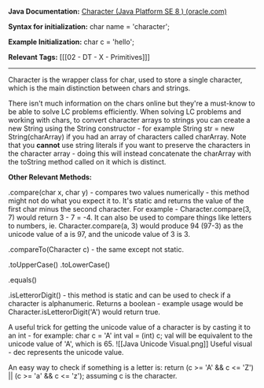 
**Java Documentation:** [Character (Java Platform SE 8 ) (oracle.com)](https://docs.oracle.com/javase/8/docs/api/java/lang/Character.html)

**Syntax for initialization:** char name = 'character';

**Example Initialization:** char c = 'hello';

**Relevant Tags:** [[[02 - DT - X - Primitives]]]

-----

Character is the wrapper class for char, used to store a single character, which is the main distinction between chars and strings.

There isn't much information on the chars online but they're a must-know to be able to solve LC problems efficiently. 
When solving LC problems and working with chars, to convert character arrays to strings you can  create a new String using the String constructor - for example String str = new String(charArray) if you had an array of characters called charArray. Note that you **cannot** use string literals if you want to preserve the characters in the character array - doing this will instead concatenate the charArray with the toString method called on it which is distinct.

**Other Relevant Methods:**

.compare(char x, char y) - compares two values numerically - this method might not do what you expect it to. It's static and returns the value of the first char minus the second character. For example - Character.compare(3, 7) would return 3 - 7 = -4. It can also be used to compare things like letters to numbers, ie. Character.compare(a, 3) would produce 94 (97-3) as the unicode value of a is 97, and the unicode value of 3 is 3.

.compareTo(Character c) - the same except not static.

.toUpperCase()
.toLowerCase()

.equals()

.isLetterorDigit() - this method is static and can be used to check if a character is alphanumeric. Returns a boolean - example usage would be Character.isLetterorDigit('A') would return true.

A useful trick for getting the unicode value of a character is by casting it to an int - for example:
char c = 'A'
int val = (int) c;
val will be equivalent to the unicode value of 'A', which is 65.
![[Java Unicode Visual.png]]
Useful visual - dec represents the unicode value.

An easy way to check if something is a letter is: 
return (c >= 'A' && c <= 'Z') || (c >= 'a' && c <= 'z');
assuming c is the character.
